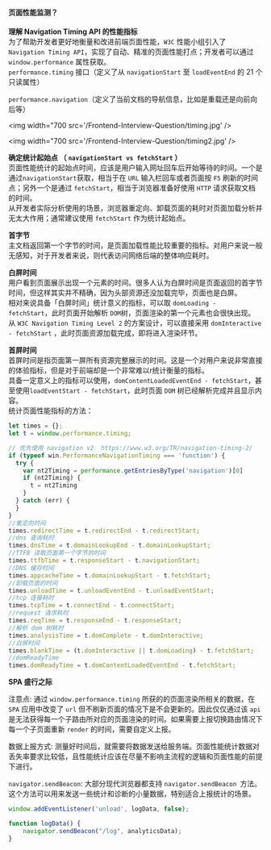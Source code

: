 #### 页面性能监测？
**理解 Navigation Timing API 的性能指标**<br>
为了帮助开发者更好地衡量和改进前端页面性能，`W3C` 性能小组引入了 `Navigation Timing API`，实现了自动、精准的页面性能打点；开发者可以通过 `window.performance` 属性获取。<br>
`performance.timing` 接口（定义了从 `navigationStart` 至 `loadEventEnd` 的 21 个只读属性）

`performance.navigation`（定义了当前文档的导航信息，比如是重载还是向前向后等）

<img width="700 src='/Frontend-Interview-Question/timing.jpg' />

<img width="700 src='/Frontend-Interview-Question/timing2.jpg' />

**确定统计起始点 （ `navigationStart vs fetchStart` ）**<br>
页面性能统计的起始点时间，应该是用户输入网址回车后开始等待的时间。一个是通过`navigationStart`获取，相当于在 `URL` 输入栏回车或者页面按 `F5` 刷新的时间点；另外一个是通过 `fetchStart`，相当于浏览器准备好使用 `HTTP` 请求获取文档的时间。<br>
从开发者实际分析使用的场景，浏览器重定向、卸载页面的耗时对页面加载分析并无太大作用；通常建议使用 `fetchStart` 作为统计起始点。<br>

**首字节**<br>
主文档返回第一个字节的时间，是页面加载性能比较重要的指标。对用户来说一般无感知，对于开发者来说，则代表访问网络后端的整体响应耗时。

**白屏时间**<br>
用户看到页面展示出现一个元素的时间。很多人认为白屏时间是页面返回的首字节时间，但这样其实并不精确，因为头部资源还没加载完毕，页面也是白屏。<br>
相对来说具备「白屏时间」统计意义的指标，可以取 `domLoading - fetchStart`，此时页面开始解析 `DOM`树，页面渲染的第一个元素也会很快出现。<br>
从 `W3C Navigation Timing Level 2` 的方案设计，可以直接采用 `domInteractive - fetchStart` ，此时页面资源加载完成，即将进入渲染环节。

**首屏时间**<br>
首屏时间是指页面第一屏所有资源完整展示的时间。这是一个对用户来说非常直接的体验指标，但是对于前端却是一个非常难以r统计衡量的指标。<br>
具备一定意义上的指标可以使用，`domContentLoadedEventEnd - fetchStart`，甚至使用`loadEventStart - fetchStart`，此时页面 `DOM` 树已经解析完成并且显示内容。<br>
统计页面性能指标的方法：<br>
```js
let times = {};
let t = window.performance.timing;

// 优先使用 navigation v2  https://www.w3.org/TR/navigation-timing-2/
if (typeof win.PerformanceNavigationTiming === 'function') {
  try {
    var nt2Timing = performance.getEntriesByType('navigation')[0]
    if (nt2Timing) {
      t = nt2Timing
    }
  } catch (err) {
  }
}
//重定向时间
times.redirectTime = t.redirectEnd - t.redirectStart;
//dns 查询耗时
times.dnsTime = t.domainLookupEnd - t.domainLookupStart;
//TTFB 读取页面第一个字节的时间
times.ttfbTime = t.responseStart - t.navigationStart;
//DNS 缓存时间
times.appcacheTime = t.domainLookupStart - t.fetchStart;
//卸载页面的时间
times.unloadTime = t.unloadEventEnd - t.unloadEventStart;
//tcp 连接耗时
times.tcpTime = t.connectEnd - t.connectStart;
//request 请求耗时
times.reqTime = t.responseEnd - t.responseStart;
//解析 dom 树耗时
times.analysisTime = t.domComplete - t.domInteractive;
//白屏时间 
times.blankTime = (t.domInteractive || t.domLoading) - t.fetchStart;
//domReadyTime
times.domReadyTime = t.domContentLoadedEventEnd - t.fetchStart;
```

**SPA 盛行之际**<br>

注意点: 通过 `window.performance.timing` 所获的的页面渲染所相关的数据，在 `SPA` 应用中改变了 `url` 但不刷新页面的情况下是不会更新的。因此仅仅通过该 `api` 是无法获得每一个子路由所对应的页面渲染的时间。如果需要上报切换路由情况下每一个子页面重新 `render` 的时间，需要自定义上报。

数据上报方式: 测量好时间后，就需要将数据发送给服务端。页面性能统计数据对丢失率要求比较低，且性能统计应该在尽量不影响主流程的逻辑和页面性能的前提下进行。

`navigator.sendBeacon`: 大部分现代浏览器都支持 `navigator.sendBeacon `方法。这个方法可以用来发送一些统计和诊断的小量数据，特别适合上报统计的场景。
```js
window.addEventListener('unload', logData, false);

function logData() {
    navigator.sendBeacon("/log", analyticsData);
}
```

